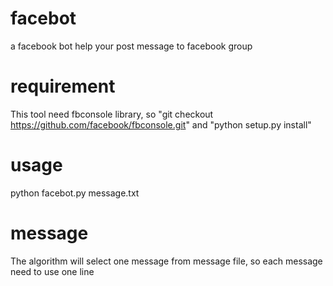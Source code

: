 facebot
=======

a facebook bot help your post message to facebook group

requirement
=======
This tool need fbconsole library, so "git checkout https://github.com/facebook/fbconsole.git" and "python setup.py install"

usage
=======
python facebot.py message.txt

message
=======
The algorithm will select one message from message file, so each message need to use one line
